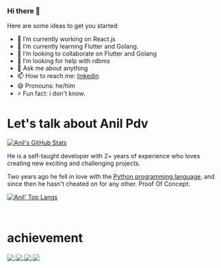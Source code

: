 ### Hi there 👋



Here are some ideas to get you started:

- 🔭 I’m currently working on React.js
- 🌱 I’m currently learning Flutter and Golang.
- 👯 I’m looking to collaborate on Flutter and Golang
- 🤔 I’m looking for help with rdbms
- 💬 Ask me about anything
- 📫 How to reach me: [linkedin](https://www.linkedin.com/in/anil-pdv-090b8a134/)
- 😄 Pronouns: he/him
- ⚡ Fun fact: i don't know.

# Let's talk about Anil Pdv

[![Anil's GitHub Stats](https://github-readme-stats.vercel.app/api?username=anilpdv&show_icons=false&theme=algolia)](https://bit.ly/2DRJEXJ)

He is a self-taught developer with 2+ years of experience who loves creating new exciting and challenging projects.

Two years ago he fell in love with the [Python programming language](https://python.org), and since then he hasn't cheated on for any other. Proof Of Concept:

[![Anil' Top Langs](https://github-readme-stats.vercel.app/api/top-langs/?username=anilpdv&layout=compact&theme=algolia)](https://bit.ly/2DRJEXJ)

<br>

# achievement

<a href="https://github.com/anilpdv/ebook_viewer_project">
  <img align="center" src="https://github-readme-stats.vercel.app/api/pin/?username=anilpdv&repo=ebook_viewer_project&theme=algolia" />
</a>
<a href="https://github.com/anilpdv/quotesrestapi-refactor">
  <img align="center" src="https://github-readme-stats.vercel.app/api/pin/?username=anilpdv&repo=quotesrestapi-refactor&theme=algolia" />
</a>
<a href="https://github.com/anilpdv/musiq-app">
  <img align="center" src="https://github-readme-stats.vercel.app/api/pin/?username=anilpdv&repo=musiq-app&theme=algolia" />
</a>
<a href="https://github.com/anilpdv/video-spider">
  <img align="center" src="https://github-readme-stats.vercel.app/api/pin/?username=anilpdv&repo=video-spider&theme=algolia" />
</a>

